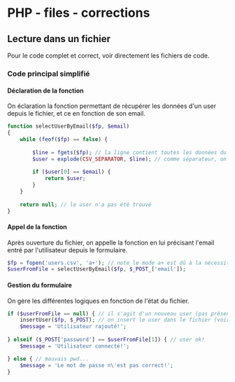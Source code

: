 
# PHP - files - corrections

## Lecture dans un fichier

Pour le code complet et correct, voir directement les fichiers de code.

### Code principal simplifié

#### Déclaration de la fonction

On éclaration la fonction permettant de récupérer les données d'un user depuis le fichier, et ce en fonction de son email.

```php
function selectUserByEmail($fp, $email)
{       
    while (feof($fp) == false) {
        
        $line = fgets($fp); // la ligne contient toutes les données du user courant séparées par un ";"
        $user = explode(CSV_SEPARATOR, $line); // comme séparateur, on utilise la constante déjà définie
        
        if ($user[0] == $email) {
            return $user;
        }
    }
    
    return null; // le user n'a pas été trouvé
}
```

#### Appel de la fonction

Après ouverture du fichier, on appelle la fonction en lui précisant l'email entré par l'utilisateur depuis le formulaire.

```php
$fp = fopen('users.csv', 'a+'); // note le mode a+ est dû à la nécessité de lire et d'écrire dans le fichier.
$userFromFile = selectUserByEmail($fp, $_POST_['email']);
```

#### Gestion du formulaire

On gère les différentes logiques en fonction de l'état du fichier.

```php
if ($userFromFile == null) { // il s'agit d'un nouveau user (pas présent dans le fichier)
    insertUser($fp, $_POST); // on insert le user dans le fichier (voir exercice précédent)
    $message = 'Utilisateur rajouté!';
    
} elseif ($_POST['password'] == $userFromFile[1]) { // user ok!
    $message = 'Utilisateur connecté!';

} else { // mauvais pwd...
    $message = 'Le mot de passe n\'est pas correct!';
}
```
